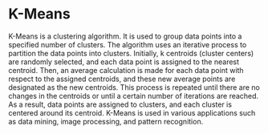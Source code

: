 # K-Means

K-Means is a clustering algorithm. It is used to group data points into a specified number of clusters. The algorithm uses an iterative process to partition the data points into clusters. Initially, k centroids (cluster centers) are randomly selected, and each data point is assigned to the nearest centroid. Then, an average calculation is made for each data point with respect to the assigned centroids, and these new average points are designated as the new centroids. This process is repeated until there are no changes in the centroids or until a certain number of iterations are reached. As a result, data points are assigned to clusters, and each cluster is centered around its centroid. K-Means is used in various applications such as data mining, image processing, and pattern recognition.
